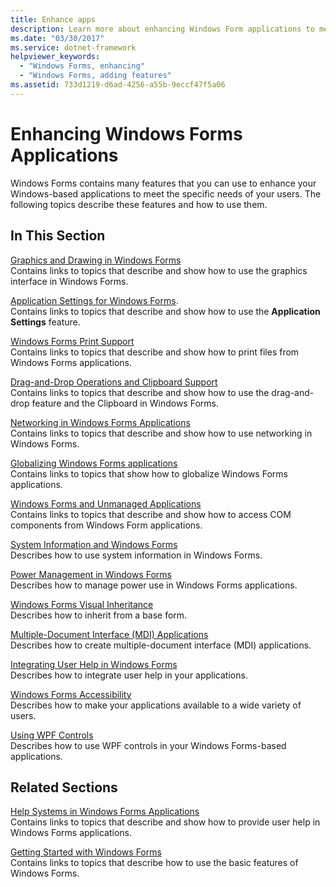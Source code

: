 ```yaml
---
title: Enhance apps
description: Learn more about enhancing Windows Form applications to meet specific user needs with a selection of topics and tutorials.
ms.date: "03/30/2017"
ms.service: dotnet-framework
helpviewer_keywords: 
  - "Windows Forms, enhancing"
  - "Windows Forms, adding features"
ms.assetid: 733d1219-d6ad-4256-a55b-9eccf47f5a06
---
```

# Enhancing Windows Forms Applications

Windows Forms contains many features that you can use to enhance your Windows-based applications to meet the specific needs of your users. The following topics describe these features and how to use them.  
  
## In This Section  

 [Graphics and Drawing in Windows Forms](graphics-and-drawing-in-windows-forms.md)  
 Contains links to topics that describe and show how to use the graphics interface in Windows Forms.  
  
 [Application Settings for Windows Forms](application-settings-for-windows-forms.md).  
 Contains links to topics that describe and show how to use the **Application Settings** feature.  
  
 [Windows Forms Print Support](windows-forms-print-support.md)  
 Contains links to topics that describe and show how to print files from Windows Forms applications.  
  
 [Drag-and-Drop Operations and Clipboard Support](drag-and-drop-operations-and-clipboard-support.md)  
 Contains links to topics that describe and show how to use the drag-and-drop feature and the Clipboard in Windows Forms.  
  
 [Networking in Windows Forms Applications](networking-in-windows-forms-applications.md)  
 Contains links to topics that describe and show how to use networking in Windows Forms.  
  
 [Globalizing Windows Forms applications](globalizing-windows-forms.md)  
 Contains links to topics that show how to globalize Windows Forms applications.  
  
 [Windows Forms and Unmanaged Applications](windows-forms-and-unmanaged-applications.md)  
 Contains links to topics that describe and show how to access COM components from Windows Form applications.  
  
 [System Information and Windows Forms](system-information-and-windows-forms.md)  
 Describes how to use system information in Windows Forms.  
  
 [Power Management in Windows Forms](power-management-in-windows-forms.md)  
 Describes how to manage power use in Windows Forms applications.  
  
 [Windows Forms Visual Inheritance](windows-forms-visual-inheritance.md)  
 Describes how to inherit from a base form.  
  
 [Multiple-Document Interface (MDI) Applications](multiple-document-interface-mdi-applications.md)  
 Describes how to create multiple-document interface (MDI) applications.  
  
 [Integrating User Help in Windows Forms](integrating-user-help-in-windows-forms.md)  
 Describes how to integrate user help in your applications.  
  
 [Windows Forms Accessibility](windows-forms-accessibility.md)  
 Describes how to make your applications available to a wide variety of users.  
  
 [Using WPF Controls](using-wpf-controls.md)  
 Describes how to use WPF controls in your Windows Forms-based applications.  
  
## Related Sections  

 [Help Systems in Windows Forms Applications](help-systems-in-windows-forms-applications.md)  
 Contains links to topics that describe and show how to provide user help in Windows Forms applications.  
  
 [Getting Started with Windows Forms](../getting-started-with-windows-forms.md)  
 Contains links to topics that describe how to use the basic features of Windows Forms.
